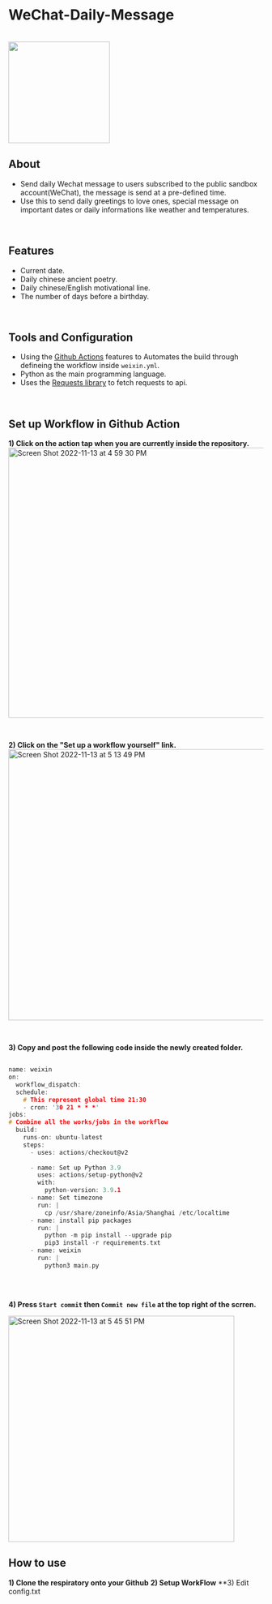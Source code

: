 # WeChat-Daily-Message

<br />

<img src="https://user-images.githubusercontent.com/102897343/201457682-2a0e9133-e4e0-4bce-b711-597de11b066f.jpg" width="200"/>

<br />

## About
- Send daily Wechat message to users subscribed to the public sandbox account(WeChat), the message is send at a pre-defined time.
- Use this to send daily greetings to love ones, special message on important dates or daily informations like weather and temperatures.

<br />

## Features
- Current date.
- Daily chinese ancient poetry.
- Daily chinese/English motivational line.
- The number of days before a birthday.


<br />

## Tools and Configuration 
- Using the [Github Actions](https://docs.github.com/en/actions) features to Automates the build through defineing the workflow inside `weixin.yml`.
- Python as the main programming language.
- Uses the [Requests library](https://realpython.com/python-requests/) to fetch requests to api.

<br /> 

## Set up Workflow in Github Action

**1) Click on the action tap when you are currently inside the repository.** <br />
<img width="533" alt="Screen Shot 2022-11-13 at 4 59 30 PM" src="https://user-images.githubusercontent.com/102897343/201505324-f7dee3a8-1dde-44f6-af69-17cab61fc1c4.png">

<br />

**2) Click on the "Set up a workflow yourself" link.** <br />
<img width="535" alt="Screen Shot 2022-11-13 at 5 13 49 PM" src="https://user-images.githubusercontent.com/102897343/201505364-41e581bd-33a4-42d2-bf62-5a5a62db1454.png">

<br />

**3) Copy and post the following code inside the newly created folder.** <br />

```C

name: weixin
on:
  workflow_dispatch:
  schedule: 
    # This represent global time 21:30
    - cron: '30 21 * * *'
jobs:
# Combine all the works/jobs in the workflow
  build:
    runs-on: ubuntu-latest 
    steps:
      - uses: actions/checkout@v2
    
      - name: Set up Python 3.9
        uses: actions/setup-python@v2
        with:
          python-version: 3.9.1
      - name: Set timezone
        run: |
          cp /usr/share/zoneinfo/Asia/Shanghai /etc/localtime
      - name: install pip packages
        run: |
          python -m pip install --upgrade pip
          pip3 install -r requirements.txt
      - name: weixin
        run: |
          python3 main.py
          
 ```
 <br />
 
**4) Press `Start commit` then `Commit new file` at the top right of the scrren.**  <br />

<img width="446" alt="Screen Shot 2022-11-13 at 5 45 51 PM" src="https://user-images.githubusercontent.com/102897343/201506443-c218bcd2-06b1-4793-a3a3-6298d1b22fc8.png">

<br />

## How to use 
**1) Clone the respiratory onto your Github**
**2) Setup WorkFlow**
**3) Edit config.txt 


